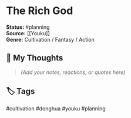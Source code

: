 # The Rich God

**Status:** #planning  
**Source:** [[Youku]]  
**Genre:** Cultivation / Fantasy / Action  

## 🧠 My Thoughts  
> _(Add your notes, reactions, or quotes here)_

## 🏷️ Tags  
#cultivation #donghua #youku #planning
